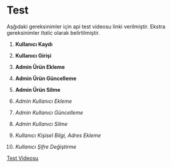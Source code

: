 # Test

Aşğıdaki gereksinimler için api test videosu linki verilmiştir. Ekstra gereksinimler *Italic* olarak belirtilmiştir.

1. **Kullanıcı Kaydı**

2. **Kullanıcı Girişi**

3. **Admin Ürün Ekleme**

4. **Admin Ürün Güncelleme**

5. **Admin Ürün Silme** 

6. *Admin Kullanıcı Ekleme*

7. *Admin Kullanıcı Güncelleme*

8. *Admin Kullanıcı Silme*

9. *Kullanıcı Kişisel Bilgi, Adres Ekleme*

10. *Kullanıcı Şifre Değiştirme*

[Test Videosu](https://youtu.be/lCg99hHwVXw)